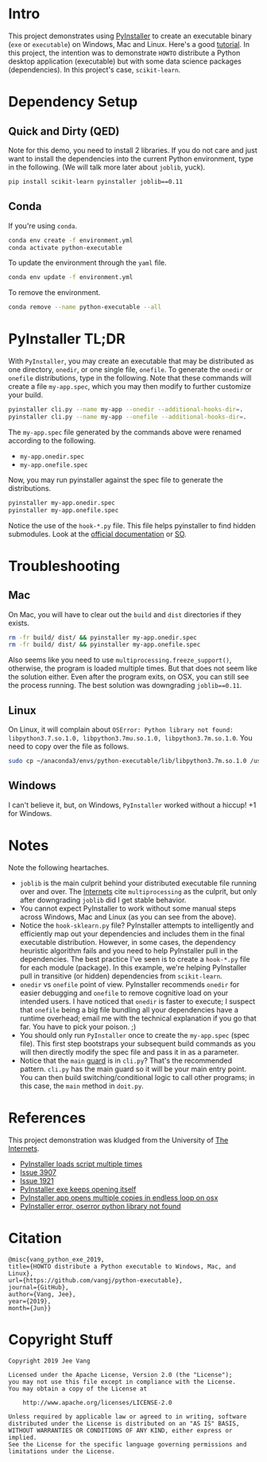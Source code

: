# Intro

This project demonstrates using [PyInstaller](https://github.com/pyinstaller/pyinstaller) to create an executable binary (`exe` or `executable`) on Windows, Mac and Linux. Here's a good [tutorial](https://realpython.com/pyinstaller-python/). In this project, the intention was to demonstrate `HOWTO` distribute a Python desktop application (executable) but with some data science packages (dependencies). In this project's case, `scikit-learn`. 

# Dependency Setup

## Quick and Dirty (QED)

Note for this demo, you need to install 2 libraries. If you do not care and just want to install the dependencies into the current Python environment, type in the following. (We will talk more later about `joblib`, yuck).

```bash
pip install scikit-learn pyinstaller joblib==0.11
```

## Conda

If you're using `conda`.

```bash
conda env create -f environment.yml
conda activate python-executable
```

To update the environment through the `yaml` file.
```bash
conda env update -f environment.yml
```

To remove the environment.

```bash
conda remove --name python-executable --all
```

# PyInstaller TL;DR

With `PyInstaller`, you may create an executable that may be distributed as one directory, `onedir`, or one single file, `onefile`. To generate the `onedir` or `onefile` distributions, type in the following. Note that these commands will create a file `my-app.spec`, which you may then modify to further customize your build.

```bash
pyinstaller cli.py --name my-app --onedir --additional-hooks-dir=.
pyinstaller cli.py --name my-app --onefile --additional-hooks-dir=.
```

The `my-app.spec` file generated by the commands above
were renamed according to the following. 
* `my-app.onedir.spec`
* `my-app.onefile.spec`

Now, you may run pyinstaller against the spec file to generate the distributions.

```bash
pyinstaller my-app.onedir.spec
pyinstaller my-app.onefile.spec
```

Notice the use of the `hook-*.py` file. This file helps
pyinstaller to find hidden submodules. Look at the [official
documentation](https://pythonhosted.org/PyInstaller/hooks.html#understanding-pyinstaller-hooks) 
or [SO](https://stackoverflow.com/questions/20602721/pyinstaller-a-module-is-not-included-into-onefile-but-works-fine-with-oned).

# Troubleshooting

## Mac

On Mac, you will have to clear out the `build` and `dist` directories if they exists.

```bash
rm -fr build/ dist/ && pyinstaller my-app.onedir.spec
rm -fr build/ dist/ && pyinstaller my-app.onefile.spec
```

Also seems like you need to use `multiprocessing.freeze_support()`, otherwise, the program is loaded multiple times. But that does not seem like the solution either. Even after the program exits, on OSX, you can still see the process running. The best solution was downgrading `joblib==0.11`.

## Linux

On Linux, it will complain about `OSError: Python library not found: libpython3.7.so.1.0, libpython3.7mu.so.1.0, libpython3.7m.so.1.0`. You need to copy over the file as follows.

```bash
sudo cp ~/anaconda3/envs/python-executable/lib/libpython3.7m.so.1.0 /usr/lib
```

## Windows

I can't believe it, but, on Windows, `PyInstaller` worked without a hiccup! +1 for Windows.

# Notes
Note the following heartaches.

* `joblib` is the main culprit behind your distributed executable file running over and over. The [Internets](https://en.wikipedia.org/wiki/Internets) cite `multiprocessing` as the culprit, but only after downgrading `joblib` did I get stable behavior.
* You cannot expect PyInstaller to work without some manual steps across Windows, Mac and Linux (as you can see from the above). 
* Notice the `hook-sklearn.py` file? PyInstaller attempts to intelligently and efficiently map out your dependencies and includes them in the final executable distribution. However, in some cases, the dependency heuristic algorithm fails and you need to help PyInstaller pull in the dependencies. The best practice I've seen is to create a `hook-*.py` file for each module (package). In this example, we're helping PyInstaller pull in transitive (or hidden) dependencies from `scikit-learn`. 
* `onedir` vs `onefile` point of view. PyInstaller recommends `onedir` for easier debugging and `onefile` to remove cognitive load on your intended users. I have noticed that `onedir` is faster to execute; I suspect that `onefile` being a big file bundling all your dependencies have a runtime overhead; email me with the technical explanation if you go that far. You have to pick your poison. ;)
* You should only run `PyInstaller` once to create the `my-app.spec` (spec file). This first step bootstraps your subsequent build commands as you will then directly modify the spec file and pass it in as a parameter.
* Notice that the `main` [guard](https://docs.python.org/3/library/__main__.html) is in `cli.py`? That's the recommended pattern. `cli.py` has the main guard so it will be your main entry point. You can then build switching/conditional logic to call other programs; in this case, the `main` method in `doit.py`.

# References

This project demonstration was kludged from the University of [The Internets](https://en.wikipedia.org/wiki/Internets). 

* [PyInstaller loads script multiple times](https://stackoverflow.com/questions/32672596/pyinstaller-loads-script-multiple-times)
* [Issue 3907](https://github.com/pyinstaller/pyinstaller/issues/3907)
* [Issue 1921](https://github.com/pyinstaller/pyinstaller/issues/1921)
* [PyInstaller exe keeps opening itself](https://www.bountysource.com/issues/70003153-pyinstaller-exe-keeps-opening-itself)
* [PyInstaller app opens multiple copies in endless loop on osx](https://stackoverflow.com/questions/54942950/pyqt5-pyinstaller-app-opens-multiple-copies-in-endless-loop-on-osx)
* [PyInstaller error, oserror python library not found](https://stackoverflow.com/questions/43067039/pyinstaller-error-oserror-python-library-not-found-libpython3-4mu-so-1-0-lib)

# Citation

```
@misc{vang_python_exe_2019, 
title={HOWTO distribute a Python executable to Windows, Mac, and Linux}, 
url={https://github.com/vangj/python-executable}, 
journal={GitHub},
author={Vang, Jee}, 
year={2019}, 
month={Jun}}
```

# Copyright Stuff

```
Copyright 2019 Jee Vang

Licensed under the Apache License, Version 2.0 (the "License");
you may not use this file except in compliance with the License.
You may obtain a copy of the License at

    http://www.apache.org/licenses/LICENSE-2.0

Unless required by applicable law or agreed to in writing, software
distributed under the License is distributed on an "AS IS" BASIS,
WITHOUT WARRANTIES OR CONDITIONS OF ANY KIND, either express or implied.
See the License for the specific language governing permissions and
limitations under the License.
```
